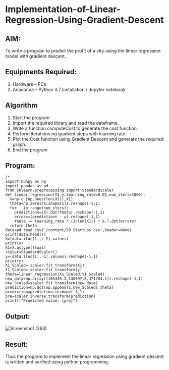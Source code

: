 # Implementation-of-Linear-Regression-Using-Gradient-Descent

## AIM:
To write a program to predict the profit of a city using the linear regression model with gradient descent.

## Equipments Required:
1. Hardware – PCs
2. Anaconda – Python 3.7 Installation / Jupyter notebook

## Algorithm
1. Start the program
2. Import the required library and read the dataframe.
3. Write a function computeCost to generate the cost function.
4. Perform iterations og gradient steps with learning rate.
5. Plot the Cost function using Gradient Descent and generate the required graph.
6. End the program


## Program:
```
/*
import numpy as np
import pandas as pd
from sklearn.preprocessing import StandardScaler
def linear_regression(X1,y,learning_rate=0.01,num_iters=1000):
  X=np.c_[np.ones(len(X1)),X1]
  theta=np.zeros(X.shape[1]).reshape(-1,1)
  for _ in range(num_iters):
    predictions=(X).dot(theta).reshape(-1,1)
    errors=(predictions - y).reshape(-1,1)
    theta -= learning_rate * (1/len(X1)) * X.T.dot(errors)
  return theta
data=pd.read_csv('/content/50_Startups.csv',header=None)
print(data.head())
X=(data.iloc[1:,:-2].values)
print(X)
X1=X.astype(float)
scaler=StandardScaler()
y=(data.iloc[1:,-1].values).reshape(-1,1)
print(y)
X1_Scaled= scaler.fit_transform(X1)
Y1_Scaled= scaler.fit_transform(y)
theta=linear_regression(X1_Scaled,Y1_Scaled)
new_data=np.array([165349.2,136897.8,471784.1]).reshape(-1,1)
new_Scaled=scaler.fit_transform(new_data)
prediction=np.dot(np.append(1,new_Scaled),theta)
prediction=prediction.reshape(-1,1)
pre=scaler.inverse_transform(prediction)
print(f"Predicted value: {pre}")
```

## Output:
![Screenshot (363)](https://github.com/user-attachments/assets/7faf6807-e749-410c-8fa1-1de6c3b5bc31)



## Result:
Thus the program to implement the linear regression using gradient descent is written and verified using python programming.
